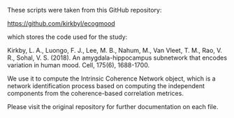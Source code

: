 These scripts were taken from this GitHub repository:

https://github.com/kirkbyl/ecogmood

which stores the code used for the study:

Kirkby, L. A., Luongo, F. J., Lee, M. B., Nahum, M., Van Vleet, T. M., Rao, V. R., Sohal, V. S. (2018). An amygdala-hippocampus subnetwork that encodes variation in human mood. Cell, 175(6), 1688-1700.

We use it to compute the Intrinsic Coherence Network object, which is a network identification process based on computing the independent components from the coherence-based correlation metrices.

Please visit the original repository for further documentation on each file.